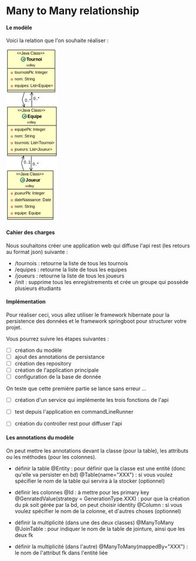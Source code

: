 # Many to Many relationship

#### Le modèle

Voici la relation que l'on souhaite réaliser :

![img](img/volley.png)

#### Cahier des charges

Nous souhaitons créer une application web qui diffuse l'api rest (les retours au format json) suivante :
- /tournois : retourne la liste de tous les tournois
- /equipes : retourne la liste de tous les equipes
- /joueurs : retourne la liste de tous les joueurs
- /init : supprime tous les enregistrements et crée un groupe qui possède plusieurs étudiants

#### Implémentation

Pour réaliser ceci, vous allez utiliser le framework hibernate pour la persistence des données et le framework springboot pour structurer votre projet.


Vous pourrez suivre les étapes suivantes :
- [ ] création du modèle
- [ ] ajout des annotations de persistance
- [ ] création des repository
- [ ] création de l'application principale
- [ ] configuration de la base de donnée

On teste que cette première partie se lance sans erreur ...

- [ ] création d'un service qui implémente les trois fonctions de l'api
- [ ] test depuis l'application en commandLineRunner
- [ ] création du controller rest pour diffuser l'api


#### Les annotations du modèle

On peut mettre les annotations devant la classe (pour la table), les attributs ou les méthodes (pour les colonnes).

* définir la table
@Entity : pour définir que la classe est une entité (donc qu'elle va persister en bd)
@Table(name="XXX") : si vous voulez spécifier le nom de la table qui servira à la stocker (optionnel)

* définir les colonnes
@Id : à mettre pour les primary key
@GenratedValue(strategy = GenerationType.XXX) : pour que la création du pk soit gérée par la bd, on peut choisir identity
@Column : si vous voulez spécifier le nom de la colonne, et d'autres choses (optionnel)

* définir la multiplicité (dans une des deux classes)
@ManyToMany
@JoinTable : pour indiquer le nom de la table de jointure, ainsi que les deux fk

* définir la multiplicité (dans l'autre)
@ManyToMany(mappedBy="XXX") : le nom de l'attribut fk dans l'entité liée